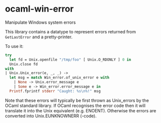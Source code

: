 # ocaml-win-error
Manipulate Windows system errors

This library contains a datatype to represent errors returned from
`GetLastError` and a pretty-printer.

To use it:
```ocaml
try
  let fd = Unix.openfile "/tmp/foo" [ Unix.O_RDONLY ] 0 in
  Unix.close fd
with
| Unix.Unix_error(e, _, _) ->
  let msg = match Win_error.of_unix_error e with
    | None -> Unix.error_message e
    | Some e -> Win_error.error_message e in
  Printf.fprintf stderr "Caught: %s\n%!" msg
```

Note that these errors will typically be first thrown as Unix_errors
by the OCaml standard library. If OCaml recognises the error code then
it will translate it into the Unix equivalent (e.g. ENOENT). Otherwise
the errors are converted into Unix.EUNKNOWNERR (-code).
